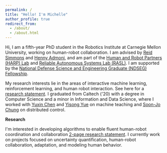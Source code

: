 ```yaml
---
permalink: /
title: "Hello! I'm Michelle"
author_profile: true
redirect_from: 
  - /about/
  - /about.html
---
```


Hi, I am a fifth-year PhD student in the Robotics Institute at Carnegie Mellon University, working
on human-robot collaboration. I am advised by
[Reid Simmons](https://www.ri.cmu.edu/ri-faculty/reid-simmons/) and
[Henny Admoni](https://www.ri.cmu.edu/ri-faculty/henny-admoni/),
and am part of the [Human and Robot Partners (HARP) Lab](https://harp.ri.cmu.edu) and
[Reliable Autonomous Systems Lab (RASL)](https://www.ri.cmu.edu/robotics-groups/reliable-autonomous-systems-lab/). I am supported
by the [National Defense Science and Engineering Graduate (NDSEG) Fellowship](https://ndseg.org/).


My research interests lie in the areas of interactive machine learning, reinforcement learning,
and human robot interaction. See here for a [research statement](files/MZ_research_statement_oct24.pdf). I graduated from Caltech ('20) with a degree in Computer Science and a
minor in Information and Data Science, where I worked with [Yuxin Chen](https://yuxinchen.org/) and [Yisong Yue](http://www.yisongyue.com/) on machine teaching and [Soon-Jo Chung](https://www.eas.caltech.edu/people/sjchung) on distributed control.

**Research**

I'm interested in developing algorithms to enable fluent human-robot coordination and collaboration [2-page research statement](files/MZ_research_statement_oct24.pdf). I currently work on projects focused on uncertainty quantification, human-robot collaboration, adaptation, and modeling human behavior.
